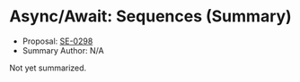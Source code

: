 # Async/Await: Sequences (Summary)

* Proposal: [SE-0298](https://github.com/apple/swift-evolution/blob/main/proposals/0298-asyncsequence.md)
* Summary Author: N/A

Not yet summarized.
